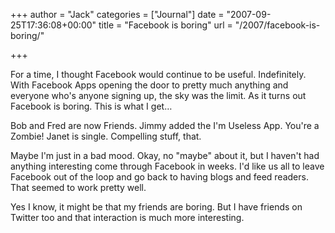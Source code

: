 +++
author = "Jack"
categories = ["Journal"]
date = "2007-09-25T17:36:08+00:00"
title = "Facebook is boring"
url = "/2007/facebook-is-boring/"

+++

For a time, I thought Facebook would continue to be useful. Indefinitely. With Facebook Apps opening the door to pretty much anything and everyone who's anyone signing up, the sky was the limit. As it turns out Facebook is boring. This is what I get&#8230; 

Bob and Fred are now Friends. Jimmy added the I'm Useless App. You're a Zombie! Janet is single. Compelling stuff, that. 

Maybe I'm just in a bad mood. Okay, no "maybe" about it, but I haven't had anything interesting come through Facebook in weeks. I'd like us all to leave Facebook out of the loop and go back to having blogs and feed readers. That seemed to work pretty well. 

Yes I know, it might be that my friends are boring. But I have friends on Twitter too and that interaction is much more interesting.